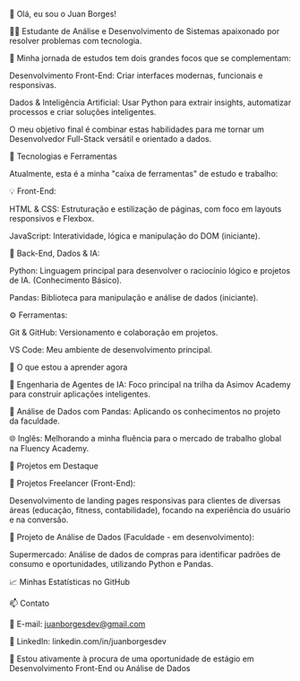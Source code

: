 👋 Olá, eu sou o Juan Borges!

👨‍💻 Estudante de Análise e Desenvolvimento de Sistemas apaixonado por resolver problemas com tecnologia.

🎯 Minha jornada de estudos tem dois grandes focos que se complementam:

Desenvolvimento Front-End: Criar interfaces modernas, funcionais e responsivas.

Dados & Inteligência Artificial: Usar Python para extrair insights, automatizar processos e criar soluções inteligentes.

O meu objetivo final é combinar estas habilidades para me tornar um Desenvolvedor Full-Stack versátil e orientado a dados.

🚀 Tecnologias e Ferramentas

Atualmente, esta é a minha "caixa de ferramentas" de estudo e trabalho:

💡 Front-End:

HTML & CSS: Estruturação e estilização de páginas, com foco em layouts responsivos e Flexbox.

JavaScript: Interatividade, lógica e manipulação do DOM (iniciante).

🧠 Back-End, Dados & IA:

Python: Linguagem principal para desenvolver o raciocínio lógico e projetos de IA. (Conhecimento Básico).

Pandas: Biblioteca para manipulação e análise de dados (iniciante).

⚙️ Ferramentas:

Git & GitHub: Versionamento e colaboração em projetos.

VS Code: Meu ambiente de desenvolvimento principal.

🌱 O que estou a aprender agora

🤖 Engenharia de Agentes de IA: Foco principal na trilha da Asimov Academy para construir aplicações inteligentes.

🐼 Análise de Dados com Pandas: Aplicando os conhecimentos no projeto da faculdade.

🌐 Inglês: Melhorando a minha fluência para o mercado de trabalho global na Fluency Academy.

💼 Projetos em Destaque

🔹 Projetos Freelancer (Front-End):

Desenvolvimento de landing pages responsivas para clientes de diversas áreas (educação, fitness, contabilidade), focando na experiência do usuário e na conversão.

🔹 Projeto de Análise de Dados (Faculdade - em desenvolvimento):

Supermercado: Análise de dados de compras para identificar padrões de consumo e oportunidades, utilizando Python e Pandas.

📈 Minhas Estatísticas no GitHub

📫 Contato

📧 E-mail: juanborgesdev@gmail.com





🔗 LinkedIn: linkedin.com/in/juanborgesdev

📢 Estou ativamente à procura de uma oportunidade de estágio em Desenvolvimento Front-End ou Análise de Dados
